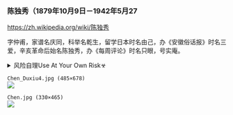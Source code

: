 ### 陈独秀（1879年10月9日－1942年5月27
https://zh.wikipedia.org/wiki/陈独秀

字仲甫，家谱名庆同，科举名乾生，留学日本时名由己，办《安徽俗话报》时名三爱，辛亥革命后始名陈独秀，办《每周评论》时名只眼，号实庵。

<details><summary>风险自理Use At Your Own Risk☣</summary>

1921年作为z书j的他，反对zggcd接受共产国际的大量金钱和yp（代替货币以方便在zg南方变现）援助，但反对无效。他于1927年7月被gcg际剥夺zgd内领d职务。1929年因中东路事件中苏正在zg东北开战，他反对当时zg提出的“武装保卫苏联”的口号，被zgzy开除党籍。之后，陈独秀的zz思想开始向托洛茨基主义靠拢，对斯大林主义进行了批判，并于1931年主持建立托派组织“zggcd左派反对派”，同时受到gcd和gmd的攻击。1932年被捕入狱被判13年有期徒刑，囚禁于南京。
</details>

`Chen_Duxiu4.jpg (485×678)`<br>
![](https://upload.wikimedia.org/wikipedia/commons/6/6e/Chen_Duxiu4.jpg)

`Chen.jpg (330×465)`<br>
![](https://upload.wikimedia.org/wikipedia/commons/8/83/Chen.jpg)
